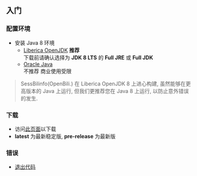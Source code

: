 ## 入门

### 配置环境

- 安装 Java 8 环境
  - [Liberica OpenJDK](https://bell-sw.com/pages/downloads/) **推荐**  
    下载前请确认选择为 **JDK 8 LTS** 的 **Full JRE** 或 **Full JDK**
  - [Oracle Java](https://www.java.com/zh-CN/download/manual.jsp)  
    不推荐 商业使用受限

> SessBilinfo(OpenBili.) 在 Liberica OpenJDK 8 上进心构建, 虽然能够在更高版本的 Java 上运行, 但我们更推荐您在 Java 8 上运行, 以防止意外错误的发生.

### 下载

- 访问[此页面](https://github.com/SessionHu/SessBilinfo/releases/)以下载
- **latest** 为最新稳定版, **pre-release** 为最新版

### 错误

- [退出代码](./err.md)
